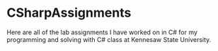 # CSharpAssignments
Here are all of the lab assignments I have worked on in C# for my programming and solving with C# class at Kennesaw State University.
